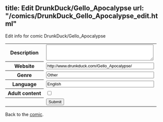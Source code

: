 title: Edit DrunkDuck/Gello_Apocalypse
url: "/comics/DrunkDuck_Gello_Apocalypse_edit.html"
---
Edit info for comic DrunkDuck/Gello_Apocalypse

<form name="comic" action="http://gaepostmail.appspot.com/comic/" method="post">
<table class="comicinfo">
<tr>
<th>Description</th><td><textarea name="description" cols="40" rows="3"></textarea></td>
</tr>
<tr>
<th>Website</th><td><input type="text" name="url" value="http://www.drunkduck.com/Gello_Apocalypse/" size="40"/></td>
</tr>
<tr>
<th>Genre</th><td><input type="text" name="genre" value="Other" size="40"/></td>
</tr>
<tr>
<th>Language</th><td><input type="text" name="language" value="English" size="40"/></td>
</tr>
<tr>
<th>Adult content</th><td><input type="checkbox" name="adult" value="adult" /></td>
</tr>
<tr>
<th></th><td>
<input type="hidden" name="comic" value="DrunkDuck_Gello_Apocalypse" />
<input type="submit" name="submit" value="Submit" />
</td>
</tr>
</table>
</form>

Back to the [comic](DrunkDuck_Gello_Apocalypse.html).
